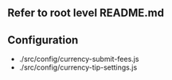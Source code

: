 ## Refer to root level README.md

## Configuration

- ./src/config/currency-submit-fees.js
- ./src/config/currency-tip-settings.js

